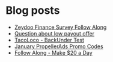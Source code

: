 # Blog posts
<!-- BLOG-POST-LIST:START -->
- [Zeydoo Finance Survey Follow Along](https://afflift.com/f/threads/zeydoo-finance-survey-follow-along.10174/)
- [Question about low payout offer](https://afflift.com/f/threads/question-about-low-payout-offer.10172/)
- [TacoLoco - BackUnder Test](https://afflift.com/f/threads/tacoloco-backunder-test.10080/)
- [January PropellerAds Promo Codes](https://afflift.com/f/threads/january-propellerads-promo-codes.10169/)
- [Follow Along - Make $20 a Day](https://afflift.com/f/threads/follow-along-make-20-a-day.10149/)
<!-- BLOG-POST-LIST:END -->
